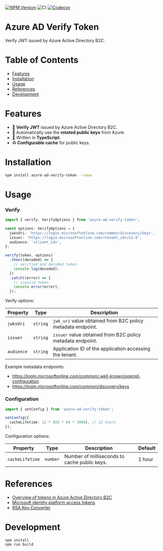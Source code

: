 [![NPM Version](https://badge.fury.io/js/azure-ad-verify-token.svg)](https://badge.fury.io/js/azure-ad-verify-token)
![CI](https://github.com/justinlettau/azure-ad-verify-token/workflows/CI/badge.svg)
[![Codecov](https://codecov.io/gh/justinlettau/azure-ad-verify-token/branch/master/graph/badge.svg)](https://codecov.io/gh/justinlettau/azure-ad-verify-token)

# Azure AD Verify Token

Verify JWT issued by Azure Active Directory B2C.

# Table of Contents

- [Features](#features)
- [Installation](#installation)
- [Usage](#usage)
- [References](#references)
- [Development](#development)

# Features

- 🎉 **Verify JWT** issued by Azure Active Directory B2C.
- 🚀 Automatically use the **rotated public keys** from Azure.
- 💪 Written in **TypeScript**.
- ♻️ **Configurable cache** for public keys.

# Installation

```bash
npm install azure-ad-verify-token --save
```

# Usage

### Verify

```ts
import { verify, VerifyOptions } from 'azure-ad-verify-token';

const options: VerifyOptions = {
  jwksUri: 'https://login.microsoftonline.com/common/discovery/keys',
  issuer: 'https://login.microsoftonline.com/<tenant_id>/v2.0',
  audience: '<client_id>',
};

verify(token, options)
  .then((decoded) => {
    // verified and decoded token
    console.log(decoded);
  })
  .catch((error) => {
    // invalid token
    console.error(error);
  });
```

Verify options:

| Property   | Type     | Description                                                 |
| ---------- | -------- | ----------------------------------------------------------- |
| `jwksUri`  | `string` | `jwk_uri` value obtained from B2C policy metadata endpoint. |
| `issuer`   | `string` | `issuer` value obtained from B2C policy metadata endpoint.  |
| `audience` | `string` | Application ID of the application accessing the tenant.     |

Example metadata endpoints:

- https://login.microsoftonline.com/common/.well-known/openid-configuration
- https://login.microsoftonline.com/common/discovery/keys

### Configuration

```ts
import { setConfig } from 'azure-ad-verify-token';

setConfig({
  cacheLifetime: 12 * (60 * 60 * 1000), // 12 hours
});
```

Configuration options:

| Property        | Type     | Description                                  | Default |
| --------------- | -------- | -------------------------------------------- | ------- |
| `cacheLifetime` | `number` | Number of milliseconds to cache public keys. | 1 hour  |

# References

- [Overview of tokens in Azure Active Directory B2C](https://docs.microsoft.com/en-us/azure/active-directory-b2c/tokens-overview)
- [Microsoft identity platform access tokens](https://docs.microsoft.com/en-us/azure/active-directory/develop/access-tokens)
- [RSA Key Converter](https://superdry.apphb.com/tools/online-rsa-key-converter)

# Development

```
npm install
npm run build
```
